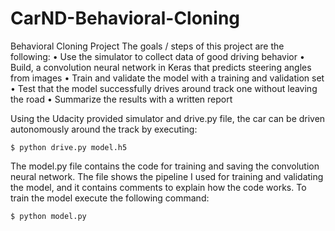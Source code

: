 # CarND-Behavioral-Cloning
Behavioral Cloning Project
The goals / steps of this project are the following:
• Use the simulator to collect data of good driving behavior
• Build, a convolution neural network in Keras that predicts steering
angles from images
• Train and validate the model with a training and validation set
• Test that the model successfully drives around track one without
leaving the road
• Summarize the results with a written report

 Using the Udacity provided simulator and drive.py file, the car can be driven autonomously around the track by executing:
 
    $ python drive.py model.h5

The model.py file contains the code for training and saving the convolution neural network. The file shows the pipeline I used for training and validating the model, and it contains comments to explain how the code works. To train the model execute the following command:

    $ python model.py
